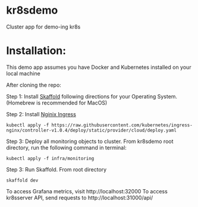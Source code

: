 # kr8sdemo
Cluster app for demo-ing kr8s

# Installation:

This demo app assumes you have Docker and Kubernetes installed on your local machine

After cloning the repo: 

Step 1: Install [Skaffold](https://skaffold.dev/docs/install/#standalone-binary) following directions for your Operating System.  (Homebrew is recommended for MacOS)

Step 2: Install [Nginix Ingress](https://kubernetes.github.io/ingress-nginx/deploy/)

```console
kubectl apply -f https://raw.githubusercontent.com/kubernetes/ingress-nginx/controller-v1.0.4/deploy/static/provider/cloud/deploy.yaml
```

Step 3: Deploy all monitoring objects to cluster.  From kr8sdemo root directory, run the following command in terminal:

```console
kubectl apply -f infra/monitoring
```

Step 3: Run Skaffold. From root directory

```console
skaffold dev
```

To access Grafana metrics, visit http://localhost:32000
To access kr8sserver API, send requests to http://localhost:31000/api/